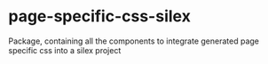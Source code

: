 # page-specific-css-silex
Package, containing all the components to integrate generated page specific css into a silex project
